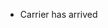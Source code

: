 - Carrier has arrived

<!---
igotDiamonds/igotDiamonds is a ✨ special ✨ repository because its `README.md` (this file) appears on your GitHub profile.
You can click the Preview link to take a look at your changes.
--->
